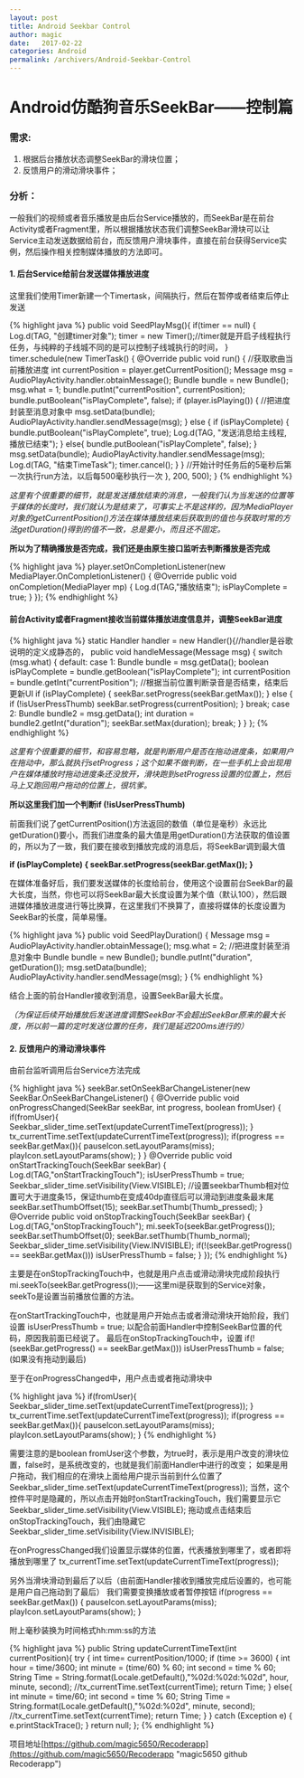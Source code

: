 ```yaml
---
layout: post
title: Android Seekbar Control
author: magic
date:   2017-02-22
categories: Android
permalink: /archivers/Android-Seekbar-Control
---
```

# Android仿酷狗音乐SeekBar——控制篇

### 需求:

1. 根据后台播放状态调整SeekBar的滑块位置；
2. 反馈用户的滑动滑块事件；

### 分析：

一般我们的视频或者音乐播放是由后台Service播放的，而SeekBar是在前台Activity或者Fragment里，所以根据播放状态我们调整SeekBar滑块可以让Service主动发送数据给前台，而反馈用户滑块事件，直接在前台获得Service实例，然后操作相关控制媒体播放的方法即可。

#### 1. 后台Service给前台发送媒体播放进度

这里我们使用Timer新建一个Timertask，间隔执行，然后在暂停或者结束后停止发送

{% highlight java %}
public void SeedPlayMsg(){
        if(timer == null) {
            Log.d(TAG, "创建timer对象");
            timer = new Timer();//timer就是开启子线程执行任务，与纯粹的子线城不同的是可以控制子线城执行的时间，
        }
        timer.schedule(new TimerTask() {
            @Override
            public void run() {
                //获取歌曲当前播放进度
                int currentPosition = player.getCurrentPosition();
                Message msg = AudioPlayActivity.handler.obtainMessage();
                Bundle bundle = new Bundle();
                msg.what = 1;
                bundle.putInt("currentPosition", currentPosition);
                bundle.putBoolean("isPlayComplete", false);
                if (player.isPlaying()) {
                    //把进度封装至消息对象中
                    msg.setData(bundle);
                    AudioPlayActivity.handler.sendMessage(msg);
                }
                else {
                    if (isPlayComplete) {
                        bundle.putBoolean("isPlayComplete", true);
                        Log.d(TAG, "发送消息给主线程,播放已结束");
                    }
                    else{
                        bundle.putBoolean("isPlayComplete", false);
                    }
                    msg.setData(bundle);
                    AudioPlayActivity.handler.sendMessage(msg);
                    Log.d(TAG, "结束TimeTask");
                    timer.cancel();
                }
            }
            //开始计时任务后的5毫秒后第一次执行run方法，以后每500毫秒执行一次
        }, 200, 500);
    }
{% endhighlight %}

*这里有个很重要的细节，就是发送播放结束的消息，一般我们认为当发送的位置等于媒体的长度时，我们就认为是结束了，可事实上不是这样的，因为MediaPlayer对象的getCurrentPosition()方法在媒体播放结束后获取到的值也与获取时常的方法getDuration()得到的值不一致，总是要小，而且还不固定。*

**所以为了精确播放是否完成，我们还是由原生接口监听去判断播放是否完成**

{% highlight java %}
        player.setOnCompletionListener(new MediaPlayer.OnCompletionListener() {
            @Override
            public void onCompletion(MediaPlayer mp) {
                Log.d(TAG,"播放结束");
                isPlayComplete = true;
            }
        });
{% endhighlight %}

#### 前台Activity或者Fragment接收当前媒体播放进度信息并，调整SeekBar进度

{% highlight java %}
    static Handler handler = new Handler(){//handler是谷歌说明的定义成静态的，
        public void handleMessage(Message msg) {
            switch (msg.what) {
                default:
                case 1:
                    Bundle bundle = msg.getData();
                    boolean isPlayComplete = bundle.getBoolean("isPlayComplete");
                    int currentPosition = bundle.getInt("currentPosition");
                    //根据当前位置判断录音是否结束，结束后更新UI
                    if (isPlayComplete) {
                        seekBar.setProgress(seekBar.getMax());
                    }
                    else {
                        if (!isUserPressThumb) seekBar.setProgress(currentPosition);
                    }
                    break;
                case 2:
                    Bundle bundle2 = msg.getData();
                    int duration = bundle2.getInt("duration");
                    seekBar.setMax(duration);
                    break;
            }
        }
    };
{% endhighlight %}

*这里有个很重要的细节，和容易忽略，就是判断用户是否在拖动进度条，如果用户在拖动中，那么就执行setProgress；这个如果不做判断，在一些手机上会出现用户在媒体播放时拖动进度条还没放开，滑块跑到setProgress设置的位置上，然后马上又跑回用户拖动的位置上，很坑爹。*

**所以这里我们加一个判断if (!isUserPressThumb)**

前面我们说了getCurrentPosition()方法返回的数值（单位是毫秒）永远比getDuration()要小，而我们进度条的最大值是用getDuration()方法获取的值设置的，所以为了一致，我们要在接收到播放完成的消息后，将SeekBar调到最大值

**if (isPlayComplete) { seekBar.setProgress(seekBar.getMax()); }**

在媒体准备好后，我们要发送媒体的长度给前台，使用这个设置前台SeekBar的最大长度，当然，你也可以将SeekBar最大长度设置为某个值（默认100），然后跟进媒体播放进度进行等比换算，在这里我们不换算了，直接将媒体的长度设置为SeekBar的长度，简单易懂。

{% highlight java %}
    public void SeedPlayDuration() {
        Message msg = AudioPlayActivity.handler.obtainMessage();
        msg.what = 2;
        //把进度封装至消息对象中
        Bundle bundle = new Bundle();
        bundle.putInt("duration", getDuration());
        msg.setData(bundle);
        AudioPlayActivity.handler.sendMessage(msg);
    }
{% endhighlight %}

结合上面的前台Handler接收到消息，设置SeekBar最大长度。

*（为保证后续开始播放后发送进度调整SeekBar不会超出SeekBar原来的最大长度，所以前一篇的定时发送位置的任务，我们是延迟200ms进行的）*

#### 2. 反馈用户的滑动滑块事件
由前台监听调用后台Service方法完成

{% highlight java %}
seekBar.setOnSeekBarChangeListener(new SeekBar.OnSeekBarChangeListener() {
            @Override
            public void onProgressChanged(SeekBar seekBar, int progress, boolean fromUser) {
                if(fromUser){
                    Seekbar_slider_time.setText(updateCurrentTimeText(progress));
                }
                tx_currentTime.setText(updateCurrentTimeText(progress));
                if(progress == seekBar.getMax()){
                    pauseIcon.setLayoutParams(miss);
                    playIcon.setLayoutParams(show);
                }
            }
            @Override
            public void onStartTrackingTouch(SeekBar seekBar) {
                Log.d(TAG,"onStartTrackingTouch");
                isUserPressThumb = true;
                Seekbar_slider_time.setVisibility(View.VISIBLE);
                //设置seekbarThumb相对位置可大于进度条15，保证thumb在变成40dp直径后可以滑动到进度条最末尾
                seekBar.setThumbOffset(15);
                seekBar.setThumb(Thumb_pressed);
            }
            @Override
            public void onStopTrackingTouch(SeekBar seekBar) {
                Log.d(TAG,"onStopTrackingTouch");
                mi.seekTo(seekBar.getProgress());
                seekBar.setThumbOffset(0);
                seekBar.setThumb(Thumb_normal);
                Seekbar_slider_time.setVisibility(View.INVISIBLE);
                if(!(seekBar.getProgress() == seekBar.getMax())) isUserPressThumb = false;
            }
        });
{% endhighlight %}

主要是在onStopTrackingTouch中，也就是用户点击或滑动滑块完成阶段执行
mi.seekTo(seekBar.getProgress());——这里mi是获取到的Service对象，seekTo是设置当前播放位置的方法。

在onStartTrackingTouch中，也就是用户开始点击或者滑动滑块开始阶段，我们设置
isUserPressThumb = true;
以配合前面Handler中控制SeekBar位置的代码，原因我前面已经说了。
最后在onStopTrackingTouch中，设置
 if(!(seekBar.getProgress() == seekBar.getMax())) isUserPressThumb = false;(如果没有拖动到最后)

至于在onProgressChanged中，用户点击或者拖动滑块中

{% highlight java %}
                if(fromUser){
                    Seekbar_slider_time.setText(updateCurrentTimeText(progress));
                }
                tx_currentTime.setText(updateCurrentTimeText(progress));
                if(progress == seekBar.getMax()){
                    pauseIcon.setLayoutParams(miss);
                    playIcon.setLayoutParams(show);
                }
{% endhighlight %}

需要注意的是boolean fromUser这个参数，为true时，表示是用户改变的滑块位置，false时，是系统改变的，也就是我们前面Handler中进行的改变；
如果是用户拖动，我们相应的在滑块上面给用户提示当前到什么位置了
Seekbar_slider_time.setText(updateCurrentTimeText(progress));
当然，这个控件平时是隐藏的，所以点击开始时onStartTrackingTouch，我们需要显示它
Seekbar_slider_time.setVisibility(View.VISIBLE);
拖动或点击结束后onStopTrackingTouch，我们由隐藏它
Seekbar_slider_time.setVisibility(View.INVISIBLE);

在onProgressChanged我们设置显示媒体的位置，代表播放到哪里了，或者即将播放到哪里了
tx_currentTime.setText(updateCurrentTimeText(progress));

另外当滑块滑动到最后了以后（由前面Handler接收到播放完成后设置的，也可能是用户自己拖动到了最后）
我们需要变换播放或者暂停按钮
if(progress == seekBar.getMax())
{ 
pauseIcon.setLayoutParams(miss);
playIcon.setLayoutParams(show); 
}

附上毫秒装换为时间格式hh:mm:ss的方法

{% highlight java %}
public String updateCurrentTimeText(int currentPosition){
        try {
            int time= currentPosition/1000;
            if (time >= 3600) {
                int hour = time/3600;
                int minute = (time/60) % 60;
                int second = time % 60;
                String Time = String.format(Locale.getDefault(),"%02d:%02d:%02d", hour, minute, second);
                //tx_currentTime.setText(currentTime);
                return  Time;
            }
            else{
                int minute = time/60;
                int second = time % 60;
                String Time = String.format(Locale.getDefault(),"%02d:%02d", minute, second);
                //tx_currentTime.setText(currentTime);
                return  Time;
            }
        }
        catch (Exception e)
        {
            e.printStackTrace();
        }
        return null;
    };
{% endhighlight %}

项目地址[https://github.com/magic5650/Recoderapp](https://github.com/magic5650/Recoderapp "magic5650 github Recoderapp")